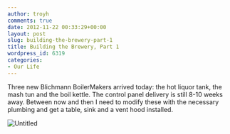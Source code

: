 ```yaml
---
author: troyh
comments: true
date: 2012-11-22 00:33:29+00:00
layout: post
slug: building-the-brewery-part-1
title: Building the Brewery, Part 1
wordpress_id: 6319
categories:
- Our Life
---
```


Three new Blichmann BoilerMakers  arrived today: the hot liquor tank, the mash tun and the boil kettle. The control panel delivery is still 8-10 weeks away. Between now and then I need to modify these with the necessary plumbing and get a table, sink and a vent hood installed. 

![Untitled](https://farm9.staticflickr.com/8485/8206445261_788beed388.jpg)
